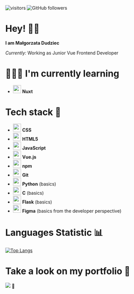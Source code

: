 
![visitors](https://visitor-badge.laobi.icu/badge?page_id=mdudziec.mdudziec) ![GitHub followers](https://img.shields.io/github/followers/mdudziec?style=social)
# Hey! 👋🏻

**I am Małgorzata Dudziec**

*Currently:* Working as Junior Vue Frontend Developer

# 👩🏻‍💻 I'm currently learning
 
* <img src="https://cdn.jsdelivr.net/gh/devicons/devicon/icons/nuxtjs/nuxtjs-original.svg" width=25 /> **Nuxt**
          
# Tech stack 🦾
* <img src="https://cdn.jsdelivr.net/gh/devicons/devicon/icons/css3/css3-plain-wordmark.svg" width=25 /> **CSS** 
* <img src="https://cdn.jsdelivr.net/gh/devicons/devicon/icons/html5/html5-original-wordmark.svg" width=25 /> **HTML5**
* <img src="https://cdn.jsdelivr.net/gh/devicons/devicon/icons/javascript/javascript-original.svg" width=25 /> **JavaScript**
 * <img src="https://cdn.jsdelivr.net/gh/devicons/devicon/icons/vuejs/vuejs-original-wordmark.svg" width="25" /> **Vue.js**
* <img src="https://cdn.jsdelivr.net/gh/devicons/devicon/icons/npm/npm-original-wordmark.svg" width=25 /> **npm**
* <img src="https://cdn.jsdelivr.net/gh/devicons/devicon/icons/git/git-original.svg" width=25 /> **Git**
* <img src="https://cdn.jsdelivr.net/gh/devicons/devicon/icons/python/python-original.svg" width=25 /> **Python** (basics)
*  <img src="https://cdn.jsdelivr.net/gh/devicons/devicon/icons/c/c-original.svg" width="25" /> **C** (basics)
*  <img src="https://cdn.jsdelivr.net/gh/devicons/devicon/icons/flask/flask-original.svg" width=25/> **Flask** (basics)
* <img src="https://cdn.jsdelivr.net/gh/devicons/devicon/icons/figma/figma-original.svg" width=25 /> **Figma** (basics from the developer perspective)

#  Languages Statistic 📊
[![Top Langs](https://github-readme-stats.vercel.app/api/top-langs/?username=dudziema&layout=compact)](https://github.com/mdudziec/github-readme-stats)

# Take a look on my portfolio 👀

[<img src="https://img.shields.io/badge/click-me-ff69b4">](https://dudziema.com/)   🦄




